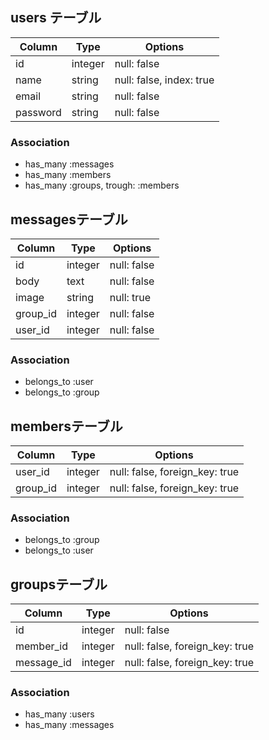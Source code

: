 ## users テーブル

|Column|Type|Options|
|------|----|-------|
|id|integer|null: false|
|name|string|null: false, index: true|
|email|string|null: false|
|password|string|null: false|

### Association
- has_many :messages
- has_many :members
- has_many :groups, trough: :members


## messagesテーブル

|Column|Type|Options|
|------|----|-------|
|id|integer|null: false|
|body|text|null: false|
|image|string|null: true|
|group_id|integer|null: false|
|user_id|integer|null: false|

### Association
- belongs_to :user
- belongs_to :group



## membersテーブル

|Column|Type|Options|
|------|----|-------|
|user_id|integer|null: false, foreign_key: true|
|group_id|integer|null: false, foreign_key: true|

### Association
- belongs_to :group
- belongs_to :user



## groupsテーブル
|Column|Type|Options|
|------|----|-------|
|id|integer|null: false|
|member_id|integer|null: false, foreign_key: true|
|message_id|integer|null: false, foreign_key: true|

### Association
- has_many :users
- has_many :messages
